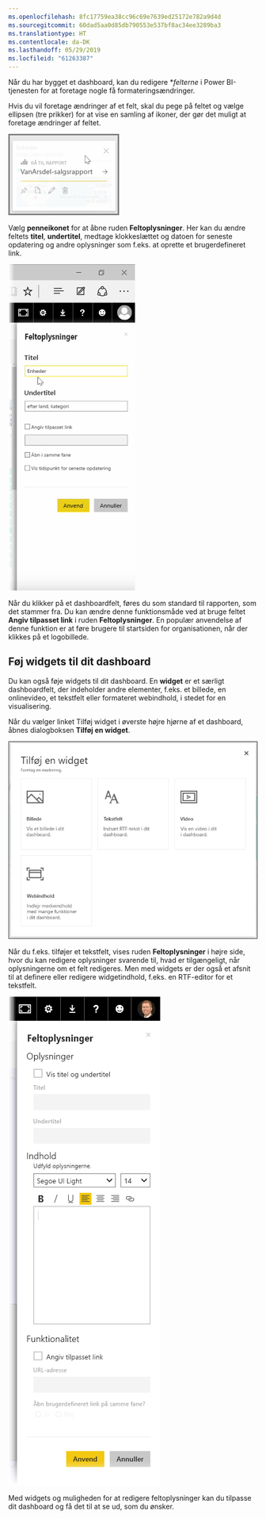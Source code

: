 ```yaml
---
ms.openlocfilehash: 8fc17759ea38cc96c69e7639ed25172e782a9d4d
ms.sourcegitcommit: 60dad5aa0d85db790553e537bf8ac34ee3289ba3
ms.translationtype: HT
ms.contentlocale: da-DK
ms.lasthandoff: 05/29/2019
ms.locfileid: "61263387"
---
```

Når du har bygget et dashboard, kan du redigere **felterne* i Power BI-tjenesten for at foretage nogle få formateringsændringer.

Hvis du vil foretage ændringer af et felt, skal du pege på feltet og vælge ellipsen (tre prikker) for at vise en samling af ikoner, der gør det muligt at foretage ændringer af feltet.

![](media/4-4d-change-tile-details/4-4d_1.png)

Vælg **penneikonet** for at åbne ruden **Feltoplysninger**. Her kan du ændre feltets **titel**, **undertitel**, medtage klokkeslættet og datoen for seneste opdatering og andre oplysninger som f.eks. at oprette et brugerdefineret link.

![](media/4-4d-change-tile-details/4-4d_2.png)

Når du klikker på et dashboardfelt, føres du som standard til rapporten, som det stammer fra. Du kan ændre denne funktionsmåde ved at bruge feltet **Angiv tilpasset link** i ruden **Feltoplysninger**. En populær anvendelse af denne funktion er at føre brugere til startsiden for organisationen, når der klikkes på et logobillede.

## <a name="add-widgets-to-your-dashboard"></a>Føj widgets til dit dashboard
Du kan også føje widgets til dit dashboard. En **widget** er et særligt dashboardfelt, der indeholder andre elementer, f.eks. et billede, en onlinevideo, et tekstfelt eller formateret webindhold, i stedet for en visualisering.

Når du vælger linket Tilføj widget i øverste højre hjørne af et dashboard, åbnes dialogboksen **Tilføj en widget**.

![](media/4-4d-change-tile-details/4-4d_3.png)

Når du f.eks. tilføjer et tekstfelt, vises ruden **Feltoplysninger** i højre side, hvor du kan redigere oplysninger svarende til, hvad er tilgængeligt, når oplysningerne om et felt redigeres. Men med widgets er der også et afsnit til at definere eller redigere widgetindhold, f.eks. en RTF-editor for et tekstfelt.

![](media/4-4d-change-tile-details/4-4d_4.png)

Med widgets og muligheden for at redigere feltoplysninger kan du tilpasse dit dashboard og få det til at se ud, som du ønsker.

